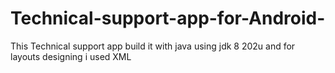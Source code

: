 # Technical-support-app-for-Android-
This Technical support app build it with java using jdk 8 202u and for layouts designing i used XML
